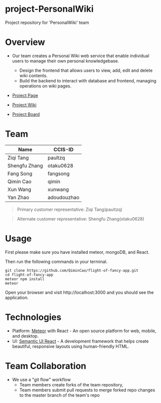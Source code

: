 # project-PersonalWiki
Project repository for 'PersonalWiki' team

# Overview

* Our team creates a Personal Wiki web service that enable individual users to manage their own personal knowledgebase. 
     * Design the frontend that allows users to view, add, edit and delete wiki contents.
     * Build the backend to interact with database and frontend, managing operations on wiki pages.

* [Project Page](https://pages.github.ccs.neu.edu/2020SPCS5500SV/project-PersonalWiki/)
* [Project Wiki](https://github.ccs.neu.edu/2020SPCS5500SV/project-PersonalWiki/wiki)
* [Project Board](https://github.ccs.neu.edu/2020SPCS5500SV/project-PersonalWiki/projects/1)


# Team


|Name|CCIS-ID|
|------|-------|
|Ziqi Tang|paultzq|
|Shengfu Zhang|otaku0628|
|Fang Song|fangsong|
|Qimin Cao|qimin|
|Xun Wang|xunwang|
|Yan Zhao|adoudouzhao|

>Primary customer representative: Ziqi Tang(paultzq)

>Alternate customer representative: Shengfu Zhang(otaku0628)

# Usage

First please make sure you have installed meteor, mongoDB, and React.

Then run the following commands in your terminal.

```
git clone https://github.com/QiminCao/flight-of-fancy-app.git
cd flight-of-fancy-app
meteor npm install
meteor
```
Open your browser and visit http://localhost:3000 and you should see the application.

# Technologies

- Platform: [Meteor](https://www.meteor.com/) with React - An open source platform for 
web, mobile, and desktop.
- UI: [Semantic UI React](https://react.semantic-ui.com/) - A development framework that helps create beautiful, responsive layouts using human-friendly HTML.


# Team Collaboration
* We use a "git flow" workflow 
     * Team members create forks of the team repository, 
     * Team members submit pull requests to merge forked repo changes to the master branch of the team's repo
